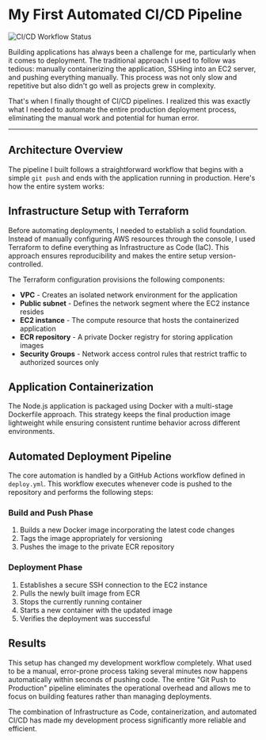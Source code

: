 # My First Automated CI/CD Pipeline

![CI/CD Workflow Status](https://github.com/shivamchaubey027/automated-pipeline/actions/workflows/deploy.yml/badge.svg)

Building applications has always been a challenge for me, particularly when it comes to deployment. The traditional approach I used to follow was tedious: manually containerizing the application, SSHing into an EC2 server, and pushing everything manually. This process was not only slow and repetitive but also didn't go well as projects grew in complexity.

That's when I finally thought of CI/CD pipelines. I realized this was exactly what I needed to automate the entire production deployment process, eliminating the manual work and potential for human error.

---

## Architecture Overview
 
The pipeline I built follows a straightforward workflow that begins with a simple `git push` and ends with the application running in production. Here's how the entire system works:


## Infrastructure Setup with Terraform

Before automating deployments, I needed to establish a solid foundation. Instead of manually configuring AWS resources through the console, I used Terraform to define everything as Infrastructure as Code (IaC). This approach ensures reproducibility and makes the entire setup version-controlled.

The Terraform configuration provisions the following components:

* **VPC** - Creates an isolated network environment for the application
* **Public subnet** - Defines the network segment where the EC2 instance resides  
* **EC2 instance** - The compute resource that hosts the containerized application
* **ECR repository** - A private Docker registry for storing application images
* **Security Groups** - Network access control rules that restrict traffic to authorized sources only

## Application Containerization

The Node.js application is packaged using Docker with a multi-stage Dockerfile approach. This strategy keeps the final production image lightweight while ensuring consistent runtime behavior across different environments.

## Automated Deployment Pipeline

The core automation is handled by a GitHub Actions workflow defined in `deploy.yml`. This workflow executes whenever code is pushed to the repository and performs the following steps:

### Build and Push Phase
1. Builds a new Docker image incorporating the latest code changes
2. Tags the image appropriately for versioning
3. Pushes the image to the private ECR repository

### Deployment Phase  
1. Establishes a secure SSH connection to the EC2 instance
2. Pulls the newly built image from ECR
3. Stops the currently running container
4. Starts a new container with the updated image
5. Verifies the deployment was successful

## Results

This setup has changed my development workflow completely. What used to be a manual, error-prone process taking several minutes now happens automatically within seconds of pushing code. The entire "Git Push to Production" pipeline eliminates the operational overhead and allows me to focus on building features rather than managing deployments.

The combination of Infrastructure as Code, containerization, and automated CI/CD has made my development process significantly more reliable and efficient.

